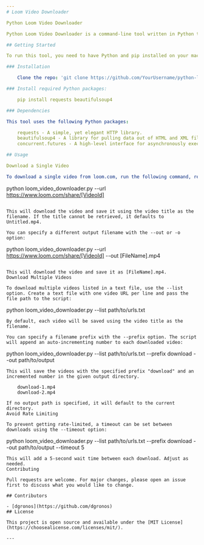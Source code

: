 ```yaml
---
# Loom Video Downloader

Python Loom Video Downloader

Python Loom Video Downloader is a command-line tool written in Python to download videos from loom.com. It retrieves the video download link based on the video ID extracted from the provided URL and saves the video with the original video title as the filename, or using a specified filename prefix for multiple files.

## Getting Started

To run this tool, you need to have Python and pip installed on your machine.

### Installation

    Clone the repo: 'git clone https://github.com/YourUsername/python-loom-downloader.git'

### Install required Python packages:

    pip install requests beautifulsoup4

### Dependencies

This tool uses the following Python packages:

    requests - A simple, yet elegant HTTP library.
    beautifulsoup4 - A library for pulling data out of HTML and XML files.
    concurrent.futures - A high-level interface for asynchronously executing callables.

## Usage

Download a Single Video

To download a single video from loom.com, run the following command, replacing [VideoId] with the actual video ID from the URL:

```
python loom_video_downloader.py --url https://www.loom.com/share/[VideoId]
```

This will download the video and save it using the video title as the filename. If the title cannot be retrieved, it defaults to Untitled.mp4.

You can specify a different output filename with the --out or -o option:

```
python loom_video_downloader.py --url https://www.loom.com/share/[VideoId] --out [FileName].mp4
```

This will download the video and save it as [FileName].mp4.
Download Multiple Videos

To download multiple videos listed in a text file, use the --list option. Create a text file with one video URL per line and pass the file path to the script:

```
python loom_video_downloader.py --list path/to/urls.txt
```
By default, each video will be saved using the video title as the filename.

You can specify a filename prefix with the --prefix option. The script will append an auto-incrementing number to each downloaded video:

```
python loom_video_downloader.py --list path/to/urls.txt --prefix download --out path/to/output
```
This will save the videos with the specified prefix "download" and an incremented number in the given output directory.

    download-1.mp4
    download-2.mp4

If no output path is specified, it will default to the current directory.
Avoid Rate Limiting

To prevent getting rate-limited, a timeout can be set between downloads using the --timeout option:

```
python loom_video_downloader.py --list path/to/urls.txt --prefix download --out path/to/output --timeout 5
```
This will add a 5-second wait time between each download. Adjust as needed.
Contributing

Pull requests are welcome. For major changes, please open an issue first to discuss what you would like to change.

## Contributors

- [dgronos](https://github.com/dgronos)
## License

This project is open source and available under the [MIT License](https://choosealicense.com/licenses/mit/).

---
```

